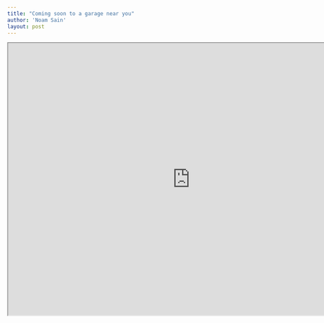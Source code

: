 ```yaml
---
title: "Coming soon to a garage near you"
author: 'Noam Sain'
layout: post
---
```


<iframe height="630" width="840" src="https://www.youtube.com/embed/rAqPMJFaEdY?feature=oembed" title="The 2012 Pelosi GTxi SS/RT Sport Edition"></iframe>
